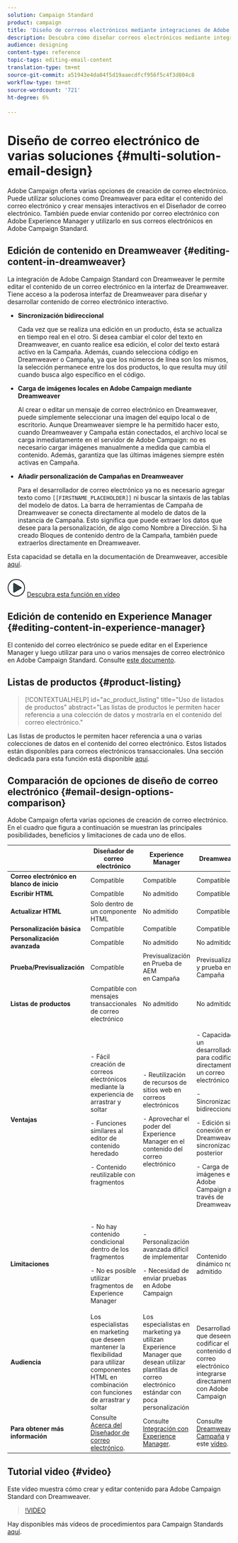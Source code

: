 ```yaml
---
solution: Campaign Standard
product: campaign
title: 'Diseño de correos electrónicos mediante integraciones de Adobe Campaign '
description: Descubra cómo diseñar correos electrónicos mediante integraciones de Adobe Campaign en el Diseñador de correo electrónico.
audience: designing
content-type: reference
topic-tags: editing-email-content
translation-type: tm+mt
source-git-commit: a51943e4da04f5d19aaecdfcf956f5c4f3d804c8
workflow-type: tm+mt
source-wordcount: '721'
ht-degree: 6%

---
```



# Diseño de correo electrónico de varias soluciones {#multi-solution-email-design}

Adobe Campaign oferta varias opciones de creación de correo electrónico. Puede utilizar soluciones como Dreamweaver para editar el contenido del correo electrónico y crear mensajes interactivos en el Diseñador de correo electrónico. También puede enviar contenido por correo electrónico con Adobe Experience Manager y utilizarlo en sus correos electrónicos en Adobe Campaign Standard.

## Edición de contenido en Dreamweaver {#editing-content-in-dreamweaver}

La integración de Adobe Campaign Standard con Dreamweaver le permite editar el contenido de un correo electrónico en la interfaz de Dreamweaver. Tiene acceso a la poderosa interfaz de Dreamweaver para diseñar y desarrollar contenido de correo electrónico interactivo.

* **Sincronización bidireccional**

   Cada vez que se realiza una edición en un producto, ésta se actualiza en tiempo real en el otro. Si desea cambiar el color del texto en Dreamweaver, en cuanto realice esa edición, el color del texto estará activo en la Campaña. Además, cuando selecciona código en Dreamweaver o Campaña, ya que los números de línea son los mismos, la selección permanece entre los dos productos, lo que resulta muy útil cuando busca algo específico en el código.

* **Carga de imágenes locales en Adobe Campaign mediante Dreamweaver**

   Al crear o editar un mensaje de correo electrónico en Dreamweaver, puede simplemente seleccionar una imagen del equipo local o de escritorio. Aunque Dreamweaver siempre le ha permitido hacer esto, cuando Dreamweaver y Campaña están conectados, el archivo local se carga inmediatamente en el servidor de Adobe Campaign: no es necesario cargar imágenes manualmente a medida que cambia el contenido. Además, garantiza que las últimas imágenes siempre estén activas en Campaña.

* **Añadir personalización de Campañas en Dreamweaver**

   Para el desarrollador de correo electrónico ya no es necesario agregar texto como `[[FIRSTNAME_PLACEHOLDER]]` ni buscar la sintaxis de las tablas del modelo de datos. La barra de herramientas de Campaña de Dreamweaver se conecta directamente al modelo de datos de la instancia de Campaña. Esto significa que puede extraer los datos que desee para la personalización, de algo como Nombre a Dirección. Si ha creado Bloques de contenido dentro de la Campaña, también puede extraerlos directamente en Dreamweaver.

Esta capacidad se detalla en la documentación de Dreamweaver, accesible [aquí](https://helpx.adobe.com/es/dreamweaver/using/working-with-dreamweaver-and-campaign.html).

![](assets/do-not-localize/how-to-video.png) [Descubra esta función en vídeo](#video)

## Edición de contenido en Experience Manager {#editing-content-in-experience-manager}

El contenido del correo electrónico se puede editar en el Experience Manager y luego utilizar para uno o varios mensajes de correo electrónico en Adobe Campaign Standard. Consulte [este documento](../../integrating/using/integrating-with-experience-manager.md).

## Listas de productos {#product-listing}

>[!CONTEXTUALHELP]
>id="ac_product_listing"
>title="Uso de listados de productos"
>abstract="Las listas de productos le permiten hacer referencia a una colección de datos y mostrarla en el contenido del correo electrónico."

Las listas de productos le permiten hacer referencia a una o varias colecciones de datos en el contenido del correo electrónico. Estos listados están disponibles para correos electrónicos transaccionales. Una sección dedicada para esta función está disponible [aquí](../../channels/using/editing-transactional-message.md#using-product-listings-in-a-transactional-message).

## Comparación de opciones de diseño de correo electrónico {#email-design-options-comparison}

Adobe Campaign oferta varias opciones de creación de correo electrónico. En el cuadro que figura a continuación se muestran las principales posibilidades, beneficios y limitaciones de cada uno de ellos.

<table> 
 <thead> 
  <tr> 
   <th> </th> 
   <th> Diseñador de correo electrónico<br /> </th> 
   <th> Experience Manager<br /> </th> 
   <th> Dreamweaver<br /> </th> 
  </tr> 
 </thead> 
 <tbody> 
  <tr> 
   <td> <strong>Correo electrónico en blanco de inicio</strong><br /> </td> 
   <td> Compatible<br /> </td> 
   <td> Compatible<br /> </td> 
   <td> Compatible<br /> </td> 
  </tr> 
  <tr> 
   <td> <strong>Escribir HTML</strong><br /> </td> 
   <td> Compatible<br /> </td> 
   <td> No admitido<br /> </td> 
   <td> Compatible<br /> </td> 
  </tr> 
  <tr> 
   <td> <strong>Actualizar HTML</strong><br /> </td> 
   <td> Solo dentro de un componente HTML<br /> </td> 
   <td> No admitido<br /> </td> 
   <td> Compatible<br /> </td> 
  </tr> 
  <tr> 
   <td> <strong>Personalización básica</strong><br /> </td> 
   <td> Compatible<br /> </td> 
   <td> Compatible<br /> </td> 
   <td> Compatible<br /> </td> 
  </tr> 
  <tr> 
   <td> <strong>Personalización avanzada</strong><br /> </td> 
   <td> Compatible<br /> </td> 
   <td> No admitido<br /> </td> 
   <td> No admitido<br /> </td> 
  </tr> 
  <tr> 
   <td> <strong>Prueba/Previsualización</strong><br /> </td> 
   <td> Compatible<br /> </td> 
   <td> Previsualización en Prueba de AEM<br /> en Campaña<br /> </td> 
   <td> Previsualización y prueba en Campaña<br /> </td> 
  </tr> 
  <tr> 
   <td> <strong>Listas de productos</strong><br /> </td> 
   <td> Compatible con mensajes transaccionales de correo electrónico<br /> </td> 
   <td> No admitido<br /> </td> 
   <td> No admitido<br /> </td> 
  </tr> 
  <tr> 
   <td> <strong>Ventajas</strong><br /> </td> 
   <td> 
     <p>- Fácil creación de correos electrónicos mediante la experiencia de arrastrar y soltar</p>
     <p>- Funciones similares al editor de contenido heredado</p>
     <p>- Contenido reutilizable con fragmentos</p>
  </td> 
   <td> 
     <p>- Reutilización de recursos de sitios web en correos electrónicos</p>
     <p>- Aprovechar el poder del Experience Manager en el contenido del correo electrónico</p>
    </td> 
   <td> 
    <p>- Capacidad de un desarrollador para codificar directamente un correo electrónico</p>
    <p>- Sincronización bidireccional</p>
    <p>- Edición sin conexión en Dreamweaver y sincronización posterior</p>
    <p>- Carga de imágenes en Adobe Campaign a través de Dreamweaver</p>
  </td> 
  </tr> 
  <tr> 
   <td> <strong>Limitaciones</strong><br /> </td> 
   <td> 
     <p>- No hay contenido condicional dentro de los fragmentos</p>
     <p>- No es posible utilizar fragmentos de Experience Manager</p>
  </td> 
   <td> 
     <p>- Personalización avanzada difícil de implementar</p>
     <p>- Necesidad de enviar pruebas en Adobe Campaign</p>
  </td> 
   <td> Contenido dinámico no admitido<br /> </td> 
  </tr> 
  <tr> 
   <td> <strong>Audiencia</strong><br /> </td> 
   <td> Los especialistas en marketing que deseen mantener la flexibilidad para utilizar componentes HTML en combinación con funciones de arrastrar y soltar<br /> </td> 
   <td> Los especialistas en marketing ya utilizan Experience Manager que desean utilizar plantillas de correo electrónico estándar con poca personalización<br /> </td> 
   <td> Desarrolladores que deseen codificar el contenido del correo electrónico e integrarse directamente con Adobe Campaign<br /> </td> 
  </tr> 
  <tr> 
   <td> <strong>Para obtener más información</strong><br /> </td> 
   <td> Consulte <a href="../../designing/using/designing-content-in-adobe-campaign.md">Acerca del Diseñador de correo electrónico</a>.<br /> </td> 
   <td> Consulte <a href="../../integrating/using/integrating-with-experience-manager.md">Integración con Experience Manager</a>.<br /> </td> 
   <td> Consulte <a href="https://helpx.adobe.com/dreamweaver/using/working-with-dreamweaver-and-campaign.html">Dreamweaver y Campaña</a> y vea este <a href="#video">vídeo</a>.<br /> </td> 
  </tr> 
 </tbody> 
</table>

## Tutorial video {#video}

Este vídeo muestra cómo crear y editar contenido para Adobe Campaign Standard con Dreamweaver.

>[!VIDEO](https://video.tv.adobe.com/v/23121?quality=12&captions=eng)

Hay disponibles más vídeos de procedimientos para Campaign Standards [aquí](https://experienceleague.adobe.com/docs/campaign-standard-learn/tutorials/overview.html?lang=es).
